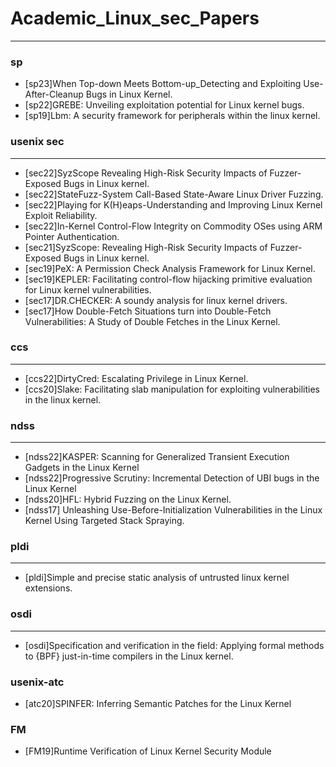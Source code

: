 # Academic_Linux_sec_Papers

---
### sp
* [sp23]When Top-down Meets Bottom-up_Detecting and Exploiting Use-After-Cleanup Bugs in Linux Kernel.
* [sp22]GREBE: Unveiling exploitation potential for Linux kernel bugs.
* [sp19]Lbm: A security framework for peripherals within the linux kernel.

### usenix sec
---
* [sec22]SyzScope Revealing High-Risk Security Impacts of Fuzzer-Exposed Bugs in Linux kernel.
* [sec22]StateFuzz-System Call-Based State-Aware Linux Driver Fuzzing.
* [sec22]Playing for K(H)eaps-Understanding and Improving Linux Kernel Exploit Reliability.
* [sec22]In-Kernel Control-Flow Integrity on Commodity OSes using ARM Pointer Authentication.
* [sec21]SyzScope: Revealing High-Risk Security Impacts of Fuzzer-Exposed Bugs in Linux kernel.
* [sec19]PeX: A Permission Check Analysis Framework for Linux Kernel.
* [sec19]KEPLER: Facilitating control-flow hijacking primitive evaluation for Linux kernel vulnerabilities.
* [sec17]DR.CHECKER: A soundy analysis for linux kernel drivers.
* [sec17]How Double-Fetch Situations turn into Double-Fetch Vulnerabilities: A Study of Double Fetches in the Linux Kernel.

### ccs
---
* [ccs22]DirtyCred: Escalating Privilege in Linux Kernel.
* [ccs20]Slake: Facilitating slab manipulation for exploiting vulnerabilities in the linux kernel.

### ndss
---
* [ndss22]KASPER: Scanning for Generalized Transient Execution Gadgets in the Linux Kernel
* [ndss22]Progressive Scrutiny: Incremental Detection of UBI bugs in the Linux Kernel
* [ndss20]HFL: Hybrid Fuzzing on the Linux Kernel.
* [ndss17] Unleashing Use-Before-Initialization Vulnerabilities in the Linux Kernel Using Targeted Stack Spraying.

### pldi
---
* [pldi]Simple and precise static analysis of untrusted linux kernel extensions.

### osdi
---
* [osdi]Specification and verification in the field: Applying formal methods to {BPF} just-in-time compilers in the Linux kernel.

### usenix-atc
* [atc20]SPINFER: Inferring Semantic Patches for the Linux Kernel

### FM
* [FM19]Runtime Verification of Linux Kernel Security Module



